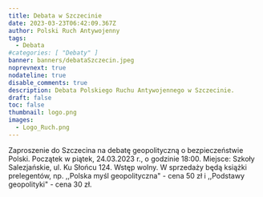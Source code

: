 ```yaml
---
title: Debata w Szczecinie
date: 2023-03-23T06:42:09.367Z
author: Polski Ruch Antywojenny
tags:
  - Debata
#categories: [ "Debaty" ]
banner: banners/debataSzczecin.jpeg
noprevnext: true
nodateline: true
disable_comments: true
description: Debata Polskiego Ruchu Antywojennego w Szczecinie.
draft: false
toc: false
thumbnail: logo.png
images:
  - Logo_Ruch.png
---
```


Zaproszenie do Szczecina na debatę geopolityczną o bezpieczeństwie Polski. Początek w piątek, 24.03.2023 r., o godzinie 18:00. Miejsce: Szkoły Salezjańskie, ul. Ku Słońcu 124. Wstęp wolny. W sprzedaży będą książki prelegentów, np. ,,Polska myśl geopolityczna" - cena 50 zł i ,,Podstawy geopolityki" - cena 30 zł.
